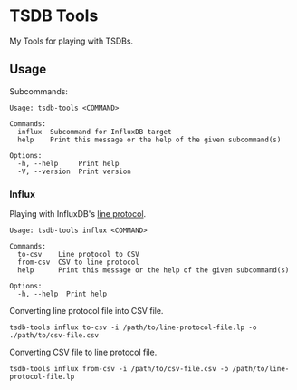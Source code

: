 # TSDB Tools

My Tools for playing with TSDBs.

## Usage
Subcommands:
```
Usage: tsdb-tools <COMMAND>

Commands:
  influx  Subcommand for InfluxDB target
  help    Print this message or the help of the given subcommand(s)

Options:
  -h, --help     Print help
  -V, --version  Print version
```

### Influx
Playing with InfluxDB's [line protocol](https://docs.influxdata.com/influxdb/cloud/reference/syntax/line-protocol/).
```
Usage: tsdb-tools influx <COMMAND>

Commands:
  to-csv    Line protocol to CSV
  from-csv  CSV to line protocol
  help      Print this message or the help of the given subcommand(s)

Options:
  -h, --help  Print help
```

Converting line protocol file into CSV file.
```
tsdb-tools influx to-csv -i /path/to/line-protocol-file.lp -o ./path/to/csv-file.csv
```

Converting CSV file to line protocol file.
```
tsdb-tools influx from-csv -i /path/to/csv-file.csv -o /path/to/line-protocol-file.lp
```

